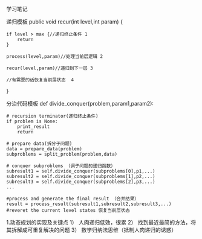 学习笔记

递归模板
public void recur(int level,int param) {

	if level > max {//递归终止条件 1
		return
	}
	
	process(level,param)//处理当前层逻辑 2
	
	recur(level,param)//递归到下一层 3
	
	//有需要的话恢复当前层状态	4
}

分治代码模板
def divide_conquer(problem,param1,param2):
	
	# recursion terminator(递归终止条件)
	if problem is None:
		print_result
		return
	
	# prepare data(拆分子问题)
	data = prepare_data(problem)
	subproblems = split_problem(problem,data)
	
	# conquer subproblems （调子问题的递归函数）
	subresult1 = self.divide_conquer(subproblems[0],p1,...)
	subresult2 = self.divide_conquer(subproblems[1],p2,...)
	subresult3 = self.divide_conquer(subproblems[2],p3,...)
	...
	
	#process and generate the final result （合并结果）
	result = process_result(subresult1,subresult2,subresult3,...)
	#reveret the current level states 恢复当前层状态
	


1.动态规划的实现及关键点
1） 人肉递归低效，很累
2） 找到最近最简的方法，将其拆解成可重复解决的问题
3） 数学归纳法思维（抵制人肉递归的诱惑）
	
